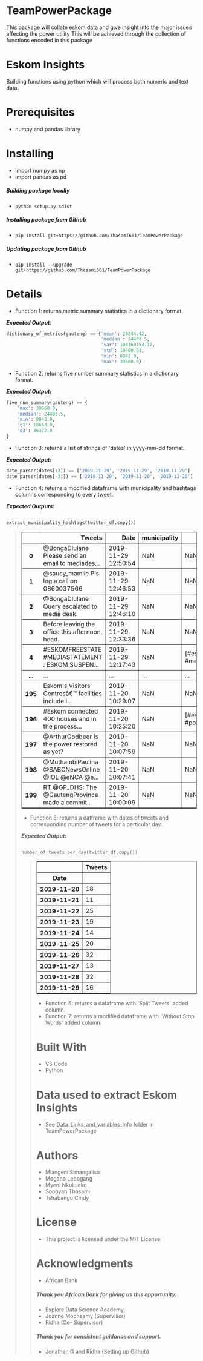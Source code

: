 # TeamPowerPackage
This package will collate eskom data and give insight into the major issues affecting the power utility
This will be achieved through the collection of functions encoded in this package

# Eskom Insights
Building functions using python which will process both numeric and text data.

# Prerequisites
+ numpy and pandas library

# Installing
+ import numpy as np
+ import pandas as pd
##### Building package locally
+ `python setup.py sdist`
##### Installing package from Github
+ `pip install git+https://github.com/Thasami601/TeamPowerPackage`
##### Updating package from Github
+ `pip install --upgrade git+https://github.com/Thasami601/TeamPowerPackage`

# Details
- Function 1: returns metric summary statistics in a dictionary format.

_**Expected Output**_:

```python
dictionary_of_metrics(gauteng) == {'mean': 26244.42,
                                   'median': 24403.5,
                                   'var': 108160153.17,
                                   'std': 10400.01,
                                   'min': 8842.0,
                                   'max': 39660.0}
 ```

- Function 2: returns five number summary statistics in a dictionary format.

_**Expected Output:**_

```python
five_num_summary(gauteng) == {
    'max': 39660.0,
    'median': 24403.5,
    'min': 8842.0,
    'q1': 18653.0,
    'q3': 36372.0
}

```

- Function 3: returns a list of strings of 'dates' in yyyy-mm-dd format.

_**Expected Output:**_

```python
date_parser(dates[:3]) == ['2019-11-29', '2019-11-29', '2019-11-29']
date_parser(dates[-3:]) == ['2019-11-20', '2019-11-20', '2019-11-20']
```

- Function 4: returns a modified dataframe with municipality and hashtags columns corresponding to every tweet.

_**Expected Outputs:**_ 

```python

extract_municipality_hashtags(twitter_df.copy())

```
> <table class="dataframe" border="1">
  <thead>
    <tr style="text-align: right;">
      <th></th>
      <th>Tweets</th>
      <th>Date</th>
      <th>municipality</th>
      <th>hashtags</th>
    </tr>
  </thead>
  <tbody>
    <tr>
      <th>0</th>
      <td>@BongaDlulane Please send an email to mediades...</td>
      <td>2019-11-29 12:50:54</td>
      <td>NaN</td>
      <td>NaN</td>
    </tr>
    <tr>
      <th>1</th>
      <td>@saucy_mamiie Pls log a call on 0860037566</td>
      <td>2019-11-29 12:46:53</td>
      <td>NaN</td>
      <td>NaN</td>
    </tr>
    <tr>
      <th>2</th>
      <td>@BongaDlulane Query escalated to media desk.</td>
      <td>2019-11-29 12:46:10</td>
      <td>NaN</td>
      <td>NaN</td>
    </tr>
    <tr>
      <th>3</th>
      <td>Before leaving the office this afternoon, head...</td>
      <td>2019-11-29 12:33:36</td>
      <td>NaN</td>
      <td>NaN</td>
    </tr>
    <tr>
      <th>4</th>
      <td>#ESKOMFREESTATE #MEDIASTATEMENT : ESKOM SUSPEN...</td>
      <td>2019-11-29 12:17:43</td>
      <td>NaN</td>
      <td>[#eskomfreestate, #mediastatement]</td>
    </tr>
    <tr>
      <th>...</th>
      <td>...</td>
      <td>...</td>
      <td>...</td>
      <td>...</td>
    </tr>
    <tr>
      <th>195</th>
      <td>Eskom's Visitors Centresâ€™ facilities include i...</td>
      <td>2019-11-20 10:29:07</td>
      <td>NaN</td>
      <td>NaN</td>
    </tr>
    <tr>
      <th>196</th>
      <td>#Eskom connected 400 houses and in the process...</td>
      <td>2019-11-20 10:25:20</td>
      <td>NaN</td>
      <td>[#eskom, #eskom, #poweringyourworld]</td>
    </tr>
    <tr>
      <th>197</th>
      <td>@ArthurGodbeer Is the power restored as yet?</td>
      <td>2019-11-20 10:07:59</td>
      <td>NaN</td>
      <td>NaN</td>
    </tr>
    <tr>
      <th>198</th>
      <td>@MuthambiPaulina @SABCNewsOnline @IOL @eNCA @e...</td>
      <td>2019-11-20 10:07:41</td>
      <td>NaN</td>
      <td>NaN</td>
    </tr>
    <tr>
      <th>199</th>
      <td>RT @GP_DHS: The @GautengProvince made a commit...</td>
      <td>2019-11-20 10:00:09</td>
      <td>NaN</td>
      <td>NaN</td>
    </tr>
  </tbody>
</table>

- Function 5: returns a datframe with dates of tweets and corresponding number of tweets for a particular day.

_**Expected Output:**_

```python

number_of_tweets_per_day(twitter_df.copy())

```

> <table class="dataframe" border="1">
  <thead>
    <tr style="text-align: right;">
      <th></th>
      <th>Tweets</th>
    </tr>
    <tr>
      <th>Date</th>
      <th></th>
    </tr>
  </thead>
  <tbody>
    <tr>
      <th>2019-11-20</th>
      <td>18</td>
    </tr>
    <tr>
      <th>2019-11-21</th>
      <td>11</td>
    </tr>
    <tr>
      <th>2019-11-22</th>
      <td>25</td>
    </tr>
    <tr>
      <th>2019-11-23</th>
      <td>19</td>
    </tr>
    <tr>
      <th>2019-11-24</th>
      <td>14</td>
    </tr>
    <tr>
      <th>2019-11-25</th>
      <td>20</td>
    </tr>
    <tr>
      <th>2019-11-26</th>
      <td>32</td>
    </tr>
    <tr>
      <th>2019-11-27</th>
      <td>13</td>
    </tr>
    <tr>
      <th>2019-11-28</th>
      <td>32</td>
    </tr>
    <tr>
      <th>2019-11-29</th>
      <td>16</td>
    </tr>
  </tbody>
</table>

- Function 6: returns a dataframe with 'Split Tweets' added column.
- Function 7: returns a modified dataframe with 'Without Stop Words' added column.

# Built With
- VS Code
- Python

# Data used to extract Eskom Insights
- See Data_Links_and_variables_info folder in TeamPowerPackage

# Authors
+ Mlangeni Simangaliso
+ Mogano Lebogang
+ Myeni Nkululeko
+ Soobyah Thasami
+ Tshabangu Cindy

# License
+ This project is licensed under the MIT License

# Acknowledgments
+ African Bank 
##### Thank you African Bank for giving us this opportunity.
+ Explore Data Science Academy
+ Joanne Moonsamy (Supervisor)
+ Ridha (Co- Supervisor)
##### Thank you for consistent guidance and support.
+ Jonathan G and Ridha (Setting up Github)
